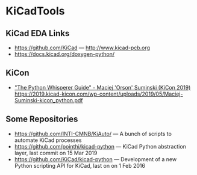 # KiCadTools

## KiCad EDA Links

* https://github.com/KiCad — http://www.kicad-pcb.org
* https://docs.kicad.org/doxygen-python/

## KiCon

* ["The Python Whisperer Guide" - Maciej 'Orson' Suminski (KiCon 2019)](https://www.youtube.com/watch?v=_zVJ96SdYrs)
  https://2019.kicad-kicon.com/wp-content/uploads/2019/05/Maciej-Suminski-kicon_python.pdf

## Some Repositories

* https://github.com/INTI-CMNB/KiAuto/ — A bunch of scripts to automate KiCad processes
* https://github.com/pointhi/kicad-python — KiCad Python abstraction layer, last commit on 15 Mar 2019
* https://github.com/KiCad/kicad-python — Development of a new Python scripting API for KiCad, last on on 1 Feb 2016
